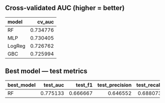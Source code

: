 ## Cross-validated AUC (higher = better)

| model   |   cv_auc |
|:--------|---------:|
| RF      | 0.734776 |
| MLP     | 0.730405 |
| LogReg  | 0.726762 |
| GBC     | 0.725994 |


## Best model — test metrics

| best_model   |   test_auc |   test_f1 |   test_precision |   test_recall |   test_accuracy |
|:-------------|-----------:|----------:|-----------------:|--------------:|----------------:|
| RF           |   0.775133 |  0.666667 |         0.646552 |      0.688073 |        0.702381 |